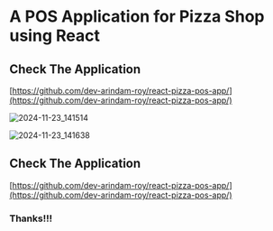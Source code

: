 # A POS Application for Pizza Shop using React

## Check The Application
[https://github.com/dev-arindam-roy/react-pizza-pos-app/](https://github.com/dev-arindam-roy/react-pizza-pos-app/)


![2024-11-23_141514](https://github.com/user-attachments/assets/ae4f8eb7-c0df-4173-898b-c5861abf91b0)


![2024-11-23_141638](https://github.com/user-attachments/assets/ed91467f-aba8-41e5-8ec9-638b14c5e41d)


## Check The Application
[https://github.com/dev-arindam-roy/react-pizza-pos-app/](https://github.com/dev-arindam-roy/react-pizza-pos-app/)

### Thanks!!!
